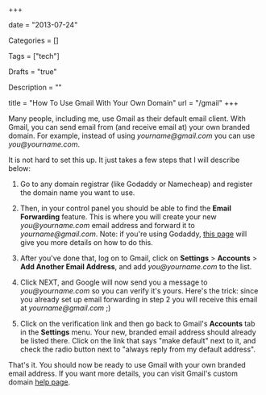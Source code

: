 +++

date = "2013-07-24"

Categories = []

Tags = ["tech"]

Drafts = "true"

Description = ""

title = "How To Use Gmail With Your Own Domain"
url = "/gmail"
+++



Many people, including me, use Gmail as their default email client. With Gmail, you can send email from (and receive email at) your own branded domain. For example, instead of using _yourname@gmail.com_ you can use _you@yourname.com_.

It is not hard to set this up. It just takes a few steps that I will describe below:

1. Go to any domain registrar (like Godaddy or Namecheap) and register the domain name you want to use.

2. Then, in your control panel you should be able to find the **Email Forwarding** feature.  This is where you will create your new _you@yourname.com_ email address and forward it to _yourname@gmail.com_. Note: if you're using Godaddy, [this page](http://help.godaddy.com/article/1725) will give you more details on how to do this.

3. After you've done that, log on to Gmail, click on **Settings** > **Accounts** > **Add Another Email Address**, and add _you@yourname.com_ to the list.

4. Click NEXT, and Google will now send you a message to _you@yourname.com_ so you can verify it's yours. Here's the trick: since you already set up email forwarding in step 2 you will receive this email at _yourname@gmail.com_ ;)

5. Click on the verification link and then go back to Gmail's **Accounts** tab in the **Settings** menu. Your new, branded email address should already be listed there. Click on the link that says "make default" next to it, and check the radio button next to "always reply from my default address".

That's it. You should now be ready to use Gmail with your own branded email address. If you want more details, you can visit Gmail's custom domain [help page](http://mail.google.com/support/bin/answer.py?hl=en&amp;ctx=mail&amp;answer=22370).
